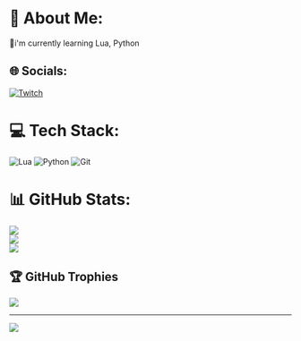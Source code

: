 # 💫 About Me:
📖i'm currently learning Lua, Python


## 🌐 Socials:
[![Twitch](https://img.shields.io/badge/Twitch-%239146FF.svg?logo=Twitch&logoColor=white)](https://twitch.tv/VALILER) 

# 💻 Tech Stack:
![Lua](https://img.shields.io/badge/lua-%232C2D72.svg?style=for-the-badge&logo=lua&logoColor=white) ![Python](https://img.shields.io/badge/python-3670A0?style=for-the-badge&logo=python&logoColor=ffdd54) ![Git](https://img.shields.io/badge/git-%23F05033.svg?style=for-the-badge&logo=git&logoColor=white)
# 📊 GitHub Stats:
![](https://github-readme-stats.vercel.app/api?username=VALILER&theme=dark&hide_border=false&include_all_commits=false&count_private=false)<br/>
![](https://nirzak-streak-stats.vercel.app/?user=VALILER&theme=dark&hide_border=false)<br/>
![](https://github-readme-stats.vercel.app/api/top-langs/?username=VALILER&theme=dark&hide_border=false&include_all_commits=false&count_private=false&layout=compact)

## 🏆 GitHub Trophies
![](https://github-profile-trophy.vercel.app/?username=VALILER&theme=default&no-frame=false&no-bg=true&margin-w=4)

---
[![](https://visitcount.itsvg.in/api?id=VALILER&icon=3&color=3)](https://visitcount.itsvg.in)

<!-- Proudly created with GPRM ( https://gprm.itsvg.in ) -->
